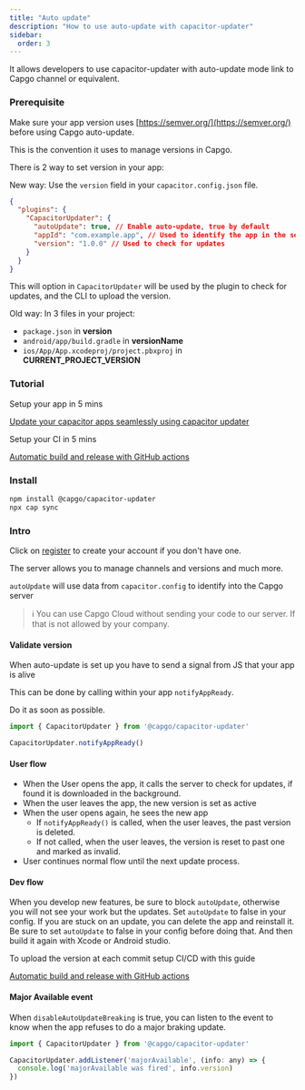 ```yaml
---
title: "Auto update"
description: "How to use auto-update with capacitor-updater"
sidebar:
  order: 3
---
```


It allows developers to use capacitor-updater with auto-update mode link to Capgo channel or equivalent.

### Prerequisite

Make sure your app version uses [https://semver.org/](https://semver.org/) before using Capgo auto-update.

This is the convention it uses to manage versions in Capgo.

There is 2 way to set version in your app:

New way: Use the `version` field in your `capacitor.config.json` file.

```json
{
  "plugins": {
    "CapacitorUpdater": {
      "autoUpdate": true, // Enable auto-update, true by default
      "appId": "com.example.app", // Used to identify the app in the server
      "version": "1.0.0" // Used to check for updates
    }
  }
}
```
This will option in `CapacitorUpdater` will be used by the plugin to check for updates, and the CLI to upload the version.

Old way:
In 3 files in your project:

* `package.json` in **version**
* `android/app/build.gradle` in **versionName**
* `ios/App/App.xcodeproj/project.pbxproj` in **CURRENT\_PROJECT\_VERSION**

### Tutorial

Setup your app in 5 mins

[Update your capacitor apps seamlessly using capacitor updater](https://capgo.app/blog/update-your-capacitor-apps-seamlessly-using-capacitor-updater/)

Setup your CI in 5 mins

[Automatic build and release with GitHub actions](https://capgo.app/blog/automatic-build-and-release-with-github-actions/)



### Install

```bash
npm install @capgo/capacitor-updater
npx cap sync
```

### Intro

Click on [register](https://capgo.app/) to create your account if you don't have one.

The server allows you to manage channels and versions and much more.

`autoUpdate` will use data from `capacitor.config` to identify into the Capgo server

> ℹ️ You can use Capgo Cloud without sending your code to our server. If that is not allowed by your company.

#### Validate version

When auto-update is set up you have to send a signal from JS that your app is alive

This can be done by calling within your app `notifyAppReady`.

Do it as soon as possible.

```ts
import { CapacitorUpdater } from '@capgo/capacitor-updater'

CapacitorUpdater.notifyAppReady()
```

#### User flow

* When the User opens the app, it calls the server to check for updates, if found it is downloaded in the background.
* When the user leaves the app, the new version is set as active
* When the user opens again, he sees the new app
  * If `notifyAppReady()` is called, when the user leaves, the past version is deleted.
  * If not called, when the user leaves, the version is reset to past one and marked as invalid.
* User continues normal flow until the next update process.

#### Dev flow

When you develop new features, be sure to block `autoUpdate`, otherwise you will not see your work but the updates.
 Set `autoUpdate` to false in your config. 
 If you are stuck on an update, you can delete the app and reinstall it.
 Be sure to set `autoUpdate` to false in your config before doing that.
 And then build it again with Xcode or Android studio.

To upload the version at each commit setup CI/CD with this guide

[Automatic build and release with GitHub actions](https://capgo.app/blog/automatic-build-and-release-with-github-actions/)

#### Major Available event

When `disableAutoUpdateBreaking` is true, you can listen to the event to know when the app refuses to do a major braking update.

```jsx
import { CapacitorUpdater } from '@capgo/capacitor-updater'

CapacitorUpdater.addListener('majorAvailable', (info: any) => {
  console.log('majorAvailable was fired', info.version)
})
```

